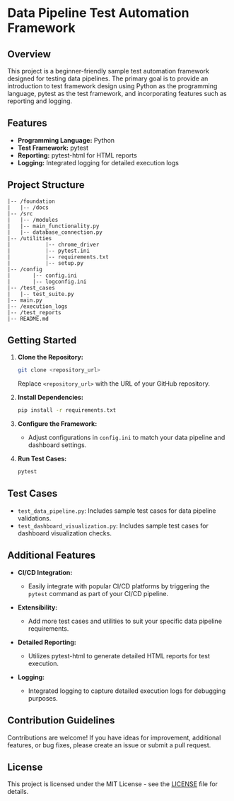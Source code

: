 # Data Pipeline Test Automation Framework

## Overview

This project is a beginner-friendly sample test automation framework designed for testing data pipelines. The primary goal is to provide an introduction to test framework design using Python as the programming language, pytest as the test framework, and incorporating features such as reporting and logging.

## Features

- **Programming Language:** Python
- **Test Framework:** pytest
- **Reporting:** pytest-html for HTML reports
- **Logging:** Integrated logging for detailed execution logs

## Project Structure

```
|-- /foundation
|   |-- /docs
|-- /src
|   |-- /modules
|   |-- main_functionality.py
|   |-- database_connection.py
|-- /utilities
|           |-- chrome_driver
|           |-- pytest.ini
|           |-- requirements.txt
|           |-- setup.py
|-- /config
|       |-- config.ini
|       |-- logconfig.ini
|-- /test_cases
|   |-- test_suite.py
|-- main.py
|-- /execution_logs
|-- /test_reports
|-- README.md
```

## Getting Started

1. **Clone the Repository:**
   ```bash
   git clone <repository_url>
   ```
   Replace `<repository_url>` with the URL of your GitHub repository.

2. **Install Dependencies:**
   ```bash
   pip install -r requirements.txt
   ```

3. **Configure the Framework:**
   - Adjust configurations in `config.ini` to match your data pipeline and dashboard settings.

4. **Run Test Cases:**
   ```bash
   pytest
   ```

## Test Cases

- `test_data_pipeline.py`: Includes sample test cases for data pipeline validations.
- `test_dashboard_visualization.py`: Includes sample test cases for dashboard visualization checks.

## Additional Features

- **CI/CD Integration:**
  - Easily integrate with popular CI/CD platforms by triggering the `pytest` command as part of your CI/CD pipeline.

- **Extensibility:**
  - Add more test cases and utilities to suit your specific data pipeline requirements.

- **Detailed Reporting:**
  - Utilizes pytest-html to generate detailed HTML reports for test execution.

- **Logging:**
  - Integrated logging to capture detailed execution logs for debugging purposes.

## Contribution Guidelines

Contributions are welcome! If you have ideas for improvement, additional features, or bug fixes, please create an issue or submit a pull request.

## License

This project is licensed under the MIT License - see the [LICENSE](LICENSE) file for details.
